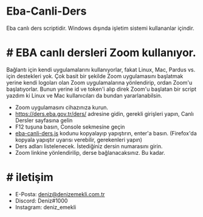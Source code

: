 # Eba-Canli-Ders
Eba canlı ders scriptidir. Windows dışında işletim sistemi kullananlar içindir.

# # EBA canlı dersleri Zoom kullanıyor.
Bağlantı için kendi uygulamalarını kullanıyorlar, fakat Linux, Mac, Pardus vs. için destekleri yok.
Çok basit bir şekilde Zoom uygulamasını başlatmak yerine kendi logoları olan Zoom uygulamalarına yönlendirip,
ordan Zoom'u başlatıyorlar. Bunun yerine id ve token'i alıp direk Zoom'u başlatan bir script yazdım
ki Linux ve Mac kullanıcıları da bundan yararlanabilsin.

- Zoom uygulamasını cihazınıza kurun.
- https://ders.eba.gov.tr/ders/ adresine gidin, gerekli girişleri yapın, Canlı Dersler sayfasına gelin
- F12 tuşuna basın, Console sekmesine geçin
- [eba-canli-ders.js](https://github.com/denizemekli/Eba-Canli-Ders/blob/master/eba-canli-ders.js) kodunu kopyalayıp yapıştırın, enter'a basın. (Firefox'da kopyala yapıştır uyarısı verebilir, gerekenleri yapın)
- Ders adları listelenecek. İstediğiniz dersin numarasını girin.
- Zoom linkine yönlendirilip, derse bağlanacaksınız. Bu kadar.

# # iletişim
- E-Posta: deniz@denizemekli.com.tr
- Discord: Deniz#1000
- Instagram: deniz_emekli
